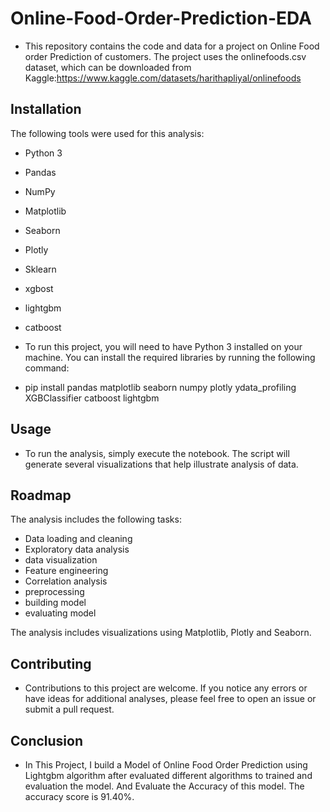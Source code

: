 
# Online-Food-Order-Prediction-EDA
- This repository contains the code and data for a project on Online Food order Prediction of customers. The project uses the onlinefoods.csv dataset, which can be downloaded from Kaggle:https://www.kaggle.com/datasets/harithapliyal/onlinefoods



## Installation
The following tools were used for this analysis:

- Python 3
- Pandas
- NumPy
- Matplotlib
- Seaborn
- Plotly
- Sklearn
- xgbost
- lightgbm
- catboost

- To run this project, you will need to have Python 3 installed on your machine. You can install the required libraries by running the following command:


- pip install pandas matplotlib seaborn numpy plotly ydata_profiling XGBClassifier catboost lightgbm

    
## Usage 
- To run the analysis, simply execute the notebook. The script will generate several visualizations that help illustrate analysis of data.
## Roadmap

The analysis includes the following tasks:

- Data loading and cleaning
- Exploratory data analysis
- data visualization
- Feature engineering
- Correlation analysis
- preprocessing 
- building model
- evaluating model

The analysis includes visualizations using Matplotlib, Plotly and Seaborn.

## Contributing

- Contributions to this project are welcome. If you notice any errors or have ideas for additional analyses, please feel free to open an issue or submit a pull request.


## Conclusion 
* In This Project, I build a Model of Online Food Order Prediction using Lightgbm algorithm after evaluated different algorithms to trained and evaluation the model.  And Evaluate the Accuracy of this model. The accuracy score is 91.40%.